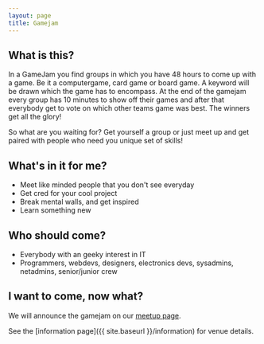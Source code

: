 ```yaml
---
layout: page
title: Gamejam
---
```



What is this?
---------------

In a GameJam you find groups in which you have 48 hours to come up with a game. Be it a computergame, card game or board game.
A keyword will be drawn which the game has to encompass.
At the end of the gamejam every group has 10 minutes to show off their games and after that everybody get to vote on which other teams game was best.
The winners get all the glory!

So what are you waiting for? Get yourself a group or just meet up and get paired with people who need you unique set of skills!



What's in it for me?
-----------------------

* Meet like minded people that you don't see everyday
* Get cred for your cool project
* Break mental walls, and get inspired
* Learn something new

Who should come?
--------------------

* Everybody with an geeky interest in IT
* Programmers, webdevs, designers, electronics devs, sys­admins, netadmins, senior/junior crew


I want to come, now what?
-----------------------------

We will announce the gamejam on our [meetup page](https://www.meetup.com/EAL-tech-events/events/242585150/).

See the [information page]({{ site.baseurl }}/information) for venue details.
